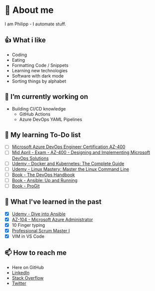 # 👹 About me

I am Philipp - I automate stuff.

## 👍 What i like

- Coding
- Eating
- Formatting Code / Snippets
- Learning new technologies
- Software with dark mode
- Sorting things by alphabet

## 🔭 I’m currently working on

- Building CI/CD knowledge
  - GitHub Actions
  - Azure DevOps YAML Pipelines

## 🌱 My learning To-Do list

- [ ] [Microsoft Azure DevOps Engineer Certification AZ-400](https://cloudskills.io)
- [ ] [Mid April - Exam - AZ-400 - Designing and Implementing Microsoft DevOps Solutions](https://docs.microsoft.com/en-us/learn/certifications/exams/az-400)
- [ ] [Udemy - Docker and Kubernetes: The Complete Guide](https://www.udemy.com/course/docker-and-kubernetes-the-complete-guide/)
- [ ] [Udemy - Linux Mastery: Master the Linux Command Line](https://www.udemy.com/course/linux-mastery/)
- [ ] [Book - The DevOps Handbook](https://www.oreilly.com/library/view/the-devops-handbook/9781457191381/)
- [ ] [Book - Ansible: Up and Running](https://www.oreilly.com/library/view/ansible-up-and/9781491979792/)
- [ ] [Book - ProGit](https://git-scm.com/book/en/v2)

## 📖 What I've learned in the past

- [x] [Udemy - Dive into Ansible](https://www.udemy.com/course/diveintoansible/)
- [x] [AZ-104 - Microsoft Azure Administrator](https://docs.microsoft.com/en-us/learn/certifications/exams/az-104)
- [x] 10 Finger typing
- [x] [Professional Scrum Master I](https://www.scrum.org/professional-scrum-master-i-certification)
- [x] VIM in VS Code

## 📫 How to reach me

- Here on GitHub
- [LinkedIn](https://www.linkedin.com/in/philipp-maier-801b54138)
- [Stack Overflow](https://stackoverflow.com/users/14100666/philmph)
- [Twitter](https://twitter.com/philmph)

